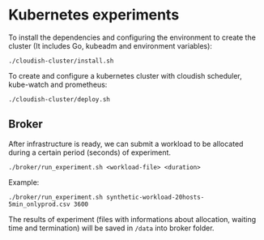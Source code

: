 # Kubernetes experiments

To install the dependencies and configuring the environment to create the cluster (It includes Go, kubeadm and environment variables): 

`./cloudish-cluster/install.sh`

To create and configure a kubernetes cluster with cloudish scheduler, kube-watch and prometheus:

`./cloudish-cluster/deploy.sh`


## Broker

After infrastructure is ready, we can submit a workload to be allocated during a certain period (seconds) of experiment.

`./broker/run_experiment.sh <workload-file> <duration>`

Example:

`./broker/run_experiment.sh synthetic-workload-20hosts-5min_onlyprod.csv 3600`

The results of experiment (files with informations about allocation, waiting time and termination) will be saved in `/data` into broker folder.


